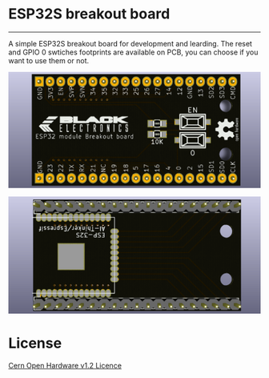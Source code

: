 # ESP32S breakout board

---
A simple ESP32S breakout board for development and learding. The reset and GPIO 0 swtiches footprints are available on PCB, you can choose if you want to use them or not.

![Top](/top.png)

![Bottom](/bottom.png)

# License
[Cern Open Hardware v1.2 Licence](http://www.ohwr.org/attachments/2388/cern_ohl_v_1_2.txt)